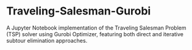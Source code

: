 # Traveling-Salesman-Gurobi
A Jupyter Notebook implementation of the Traveling Salesman Problem (TSP) solver using Gurobi Optimizer, featuring both direct and iterative subtour elimination approaches.
